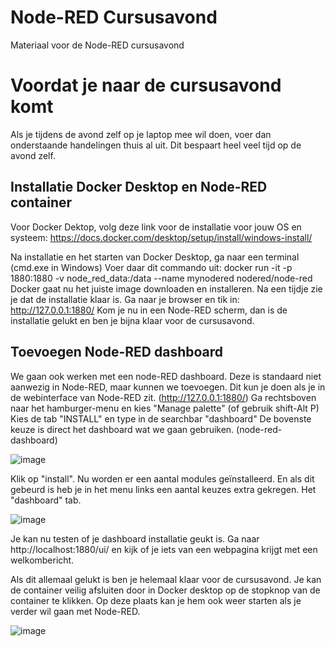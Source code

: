 # Node-RED Cursusavond
Materiaal voor de Node-RED cursusavond

# Voordat je naar de cursusavond komt
Als je tijdens de avond zelf op je laptop mee wil doen, voer dan onderstaande handelingen thuis al uit.
Dit bespaart heel veel tijd op de avond zelf.

## Installatie Docker Desktop en Node-RED container
Voor Docker Dektop, volg deze link voor de installatie voor jouw OS en systeem:
https://docs.docker.com/desktop/setup/install/windows-install/

Na installatie en het starten van Docker Desktop, ga naar een terminal (cmd.exe in Windows)
Voer daar dit commando uit:     docker run -it -p 1880:1880 -v node_red_data:/data --name mynodered nodered/node-red
Docker gaat nu het juiste image downloaden en installeren.
Na een tijdje zie je dat de installatie klaar is.
Ga naar je browser en tik in: http://127.0.0.1:1880/
Kom je nu in een Node-RED scherm, dan is de installatie gelukt en ben je bijna klaar voor de cursusavond.

## Toevoegen Node-RED dashboard
We gaan ook werken met een node-RED dashboard.
Deze is standaard niet aanwezig in Node-RED, maar kunnen we toevoegen.
Dit kun je doen als je in de webinterface van Node-RED zit. (http://127.0.0.1:1880/)
Ga rechtsboven naar het hamburger-menu en kies "Manage palette" (of gebruik shift-Alt P)
Kies de tab "INSTALL" en type in de searchbar "dashboard"
De bovenste keuze is direct het dashboard wat we gaan gebruiken. (node-red-dashboard)

![image](https://github.com/user-attachments/assets/eb9e4006-661f-47ce-b992-db8ed9cc0134)

Klik op "install".
Nu worden er een aantal modules geïnstalleerd. En als dit gebeurd is heb je in het menu links een aantal keuzes extra gekregen.
Het "dashboard" tab.

![image](https://github.com/user-attachments/assets/05523825-3bb4-4d10-890d-1d372cd76bc6)

Je kan nu testen of je dashboard installatie geukt is. 
Ga naar http://localhost:1880/ui/ en kijk of je iets van een webpagina krijgt met een welkombericht.

Als dit allemaal gelukt is ben je helemaal klaar voor de cursusavond.
Je kan de container veilig afsluiten door in Docker desktop op de stopknop van de container te klikken.
Op deze plaats kan je hem ook weer starten als je verder wil gaan met Node-RED.

![image](https://github.com/user-attachments/assets/8a0d78e8-708e-41cb-a3ef-72fb021de4e0)




